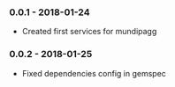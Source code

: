 ### 0.0.1 - 2018-01-24

* Created first services for mundipagg

### 0.0.2 - 2018-01-25

* Fixed dependencies config in gemspec


